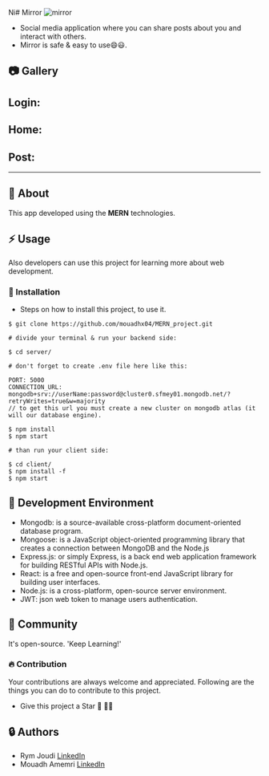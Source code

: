 Ni# Mirror
![mirror](https://user-images.githubusercontent.com/85496711/218227774-20bf8545-0258-4e8a-bd68-3b240771316c.png)
- Social media application where you can share posts about you and interact with others.
- Mirror is safe & easy to use:smile::smiley:.

##  :camera: Gallery
## Login:


## Home:




## Post:


*****************************************************************************************************************************
##  :beginner: About
This app developed using the **MERN** technologies.

## :zap: Usage
Also developers can use this project for learning more about web development.

###  :electric_plug: Installation
- Steps on how to install this project, to use it.

```
$ git clone https://github.com/mouadhx04/MERN_project.git

# divide your terminal & run your backend side:

$ cd server/

# don't forget to create .env file here like this:

PORT: 5000
CONNECTION_URL: mongodb+srv://userName:password@cluster0.sfmey01.mongodb.net/?retryWrites=true&w=majority
// to get this url you must create a new cluster on mongodb atlas (it will our database engine).

$ npm install
$ npm start

# than run your client side:

$ cd client/
$ npm install -f
$ npm start

```
##  :wrench: Development Environment

- Mongodb:  is a source-available cross-platform document-oriented database program.
- Mongoose:  is a JavaScript object-oriented programming library that creates a connection between MongoDB and the Node.js
- Express.js:  or simply Express, is a back end web application framework for building RESTful APIs with Node.js.
- React:  is a free and open-source front-end JavaScript library for building user interfaces.
- Node.js:  is a cross-platform, open-source server environment.
- JWT:  json web token to manage users authentication.

## :cherry_blossom: Community

It's open-source. 'Keep Learning!'

 ###  :fire: Contribution

 Your contributions are always welcome and appreciated. Following are the things you can do to contribute to this project.
 - Give this project a Star 🌟 🌟:smile:

##  :lock: Authors
- Rym Joudi   [LinkedIn](https://www.linkedin.com/in/rym-joudi-014023206/ "Heading link")
- Mouadh Amemri   [LinkedIn](https://www.linkedin.com/in/mouadh-amemri/ "Heading link")
